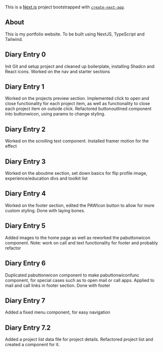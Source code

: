 This is a [Next.js](https://nextjs.org/) project bootstrapped with [`create-next-app`](https://github.com/vercel/next.js/tree/canary/packages/create-next-app).

## About
This is my portfolio website. To be built using NextJS, TypeScript and Tailwind.

## Diary Entry 0
Init Git and setup project and cleaned up boilerplate, installing Shadcn and React icons. Worked on the nav and starter sections

## Diary Entry 1
Worked on the projects preview section. Implemented click to open and close functionality for each project item, as well as functionality to close each project item on outside click. Refactored buttonoutlined component into buttonwicon, using params to change styling.

## Diary Entry 2
Worked on the scrolling text component. Installed framer motion for the effect

## Diary Entry 3
Worked on the aboutme section, set down basics for flip profile image, experience/education divs and toolkit list

## Diary Entry 4
Worked on the footer section, edited the PAWIcon button to allow for more custom styling. Done with laying bones.

## Diary Entry 5
Added images to the home page as well as reworked the pabuttonwicon component. Note: work on call and text functionality for footer and probably refactor

## Diary Entry 6
Duplicated pabuttonwicon component to make pabuttonwiconfunc component, for special cases such as to open mail or call apps. Applied to mail and call links in footer section. Done with footer

## Diary Entry 7
Added a fixed menu component, for easy navigation

## Diary Entry 7.2
Added a project list data file for project details. Refactored project list and created a component for it. 